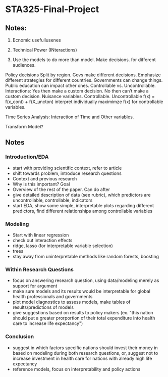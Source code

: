 # STA325-Final-Project

## Notes:

1. Ecnomic usefullusenes

2. Technical Power
(INteractions)
3. Use the models to do more than model. Make decisions. for different audiences.


Policy decisions
Split by region. Govs make different decisions. 
Emphasize different strategies for different countries. 
Governments can change things. Public education can impact other ones. Controllable vs. Uncontrollable. 
Interactions: Yes then make a custom decision. No then can’t make a custom decision.
Nuisance variables. Controllable. Uncontrollable
f(x) = f(x_cont) + f(X_uncton) interpret individually
maximimze f(x) for controllable variables.

Time Series Analysis:
Interaction of Time and Other variables.

Transform Model?

## Notes

### Introduction/EDA

-   start with providing scientific context, refer to article
-   shift towards problem, introduce research questions
-   Context and previous research
-   Why is this important? Goal
-   Overview of the rest of the paper. Can do after
-   give detailed description of data (see rubric), which predictors are uncontrollable, controllable, indicators
-   start EDA, show some simple, interpretable plots regarding different predictors, find different relationships among controllable variables

### Modeling

-   Start with linear regression
-   check out interaction effects
-   ridge, lasso (for interpretable variable selection)
-   trees
-   stay away from uninterpretable methods like random forests, boosting

### Within Research Questions

-   focus on answering research question, using data/modeling merely as support for argument
-   make sure models and its results would be interpretable for global health professionals and governments
-   plot model diagnostics to assess models, make tables of results/predictions of models
-   give suggestions based on results to policy makers (ex. "this nation should put a greater prorportion of their total expenditure into health care to increase life expectancy")

### Conclusion

-   suggest in which factors specific nations should invest their money in based on modeling during both research questions, or, suggest not to increase investment in health care for nations with already high life expectancy
-   reference models, focus on interpretability and policy actions

